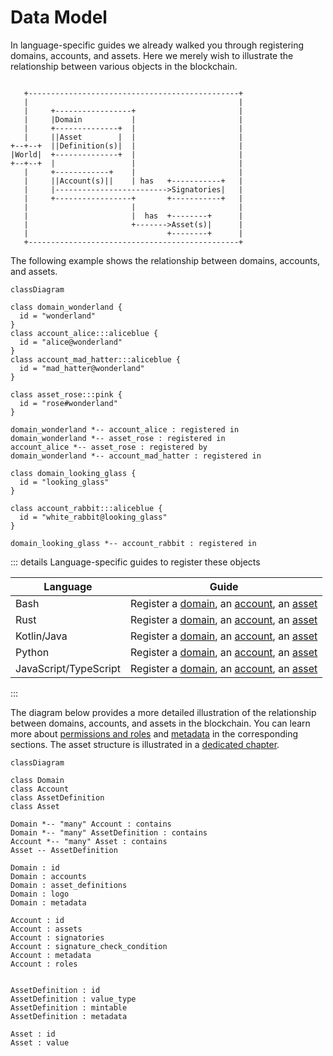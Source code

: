 # Data Model

In language-specific guides we already walked you through registering
domains, accounts, and assets. Here we merely wish to illustrate the
relationship between various objects in the blockchain.

```

   +-----------------------------------------------+
   |                                               |
   |     +-----------------+                       |
   |     |Domain           |                       |
   |     +--------------+  |                       |
   |     ||Asset        |  |                       |
+--+--+  ||Definition(s)|  |                       |
|World|  +--------------+  |                       |
+--+--+  |                 |                       |
   |     +------------+    |                       |
   |     ||Account(s)||    | has   +-----------+   |
   |     |------------------------->Signatories|   |
   |     +-----------------+       +-----------+   |
   |                       |                       |
   |                       |  has  +--------+      |
   |                       +------->Asset(s)|      |
   |                               +--------+      |
   +-----------------------------------------------+

```

[//]: # 'TODO: rewrite above schema with mermaid'

The following example shows the relationship between domains, accounts, and
assets.

<div class="domains-example-scope">

```mermaid
classDiagram

class domain_wonderland {
  id = "wonderland"
}
class account_alice:::aliceblue {
  id = "alice@wonderland"
}
class account_mad_hatter:::aliceblue {
  id = "mad_hatter@wonderland"
}

class asset_rose:::pink {
  id = "rose#wonderland"
}

domain_wonderland *-- account_alice : registered in
domain_wonderland *-- asset_rose : registered in
account_alice *-- asset_rose : registered by
domain_wonderland *-- account_mad_hatter : registered in

class domain_looking_glass {
  id = "looking_glass"
}

class account_rabbit:::aliceblue {
  id = "white_rabbit@looking_glass"
}

domain_looking_glass *-- account_rabbit : registered in
```

</div>

<style scoped lang="scss">
.domains-example-scope {
  :deep(.aliceblue) rect {
      stroke: rgba(59, 130, 246, 0.8) !important;
      stroke-width: 4 !important;
  }

  :deep(.pink) rect {
    stroke: rgba(246, 50, 100, 0.8) !important;
    stroke-width: 4 !important;
  }
}
</style>

::: details Language-specific guides to register these objects

| Language              | Guide                                                                                                                                                                                                              |
| --------------------- |--------------------------------------------------------------------------------------------------------------------------------------------------------------------------------------------------------------------|
| Bash                  | Register a [domain](/get-started/bash.md#_3-registering-a-domain), an [account](/get-started/bash.md#_4-registering-an-account), an [asset](/get-started/bash.md#_5-registering-and-minting-assets)                                  |
| Rust                  | Register a [domain](/get-started/rust.md#_3-registering-a-domain), an [account](/get-started/rust.md#_4-registering-an-account), an [asset](/get-started/rust.md#_5-registering-and-minting-assets)                                  |
| Kotlin/Java           | Register a [domain](/get-started/kotlin-java.md#_3-querying-and-registering-domains), an [account](/get-started/kotlin-java.md#_4-registering-an-account), an [asset](/get-started/kotlin-java.md#_5-registering-and-minting-assets) |
| Python                | Register a [domain](/get-started/python.md#_3-registering-a-domain), an [account](/get-started/python.md#_4-registering-an-account), an [asset](/get-started/python.md#_5-registering-and-minting-assets)                            |
| JavaScript/TypeScript | Register a [domain](/get-started/javascript.md#_3-registering-a-domain), an [account](/get-started/javascript.md#_4-registering-an-account), an [asset](/get-started/javascript.md#_5-registering-and-minting-assets)                |

:::

The diagram below provides a more detailed illustration of the relationship
between domains, accounts, and assets in the blockchain. You can learn more
about [permissions and roles](./permissions.md) and [metadata](metadata.md)
in the corresponding sections. The asset structure is illustrated in a
[dedicated chapter](./assets.md).

```mermaid
classDiagram

class Domain
class Account
class AssetDefinition
class Asset

Domain *-- "many" Account : contains
Domain *-- "many" AssetDefinition : contains
Account *-- "many" Asset : contains
Asset -- AssetDefinition

Domain : id
Domain : accounts
Domain : asset_definitions
Domain : logo
Domain : metadata

Account : id
Account : assets
Account : signatories
Account : signature_check_condition
Account : metadata
Account : roles


AssetDefinition : id
AssetDefinition : value_type
AssetDefinition : mintable
AssetDefinition : metadata

Asset : id
Asset : value
```

